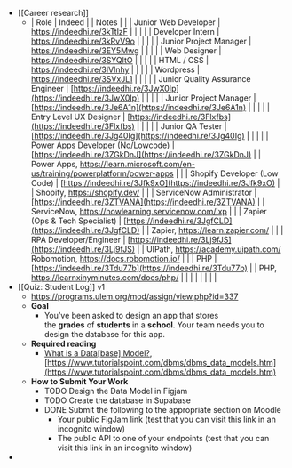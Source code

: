 - [[Career research]]
	- | Role | Indeed |  | Notes |  |
	  | Junior Web Developer | https://indeedhi.re/3kTtlzF |  |  |  |
	  | Developer Intern | https://indeedhi.re/3kRvV9o |  |  |  |
	  | Junior Project Manager | https://indeedhi.re/3EY5Mwg |  |  |  |
	  | Web Designer | https://indeedhi.re/3SYQltO |  |  |  |
	  | HTML / CSS | https://indeedhi.re/3IVlnhy |  |  |  |
	  | Wordpress | https://indeedhi.re/3SVxJL1 |  |  |  |
	  | Junior Quality Assurance Engineer | [https://indeedhi.re/3JwX0Ip](https://indeedhi.re/3JwX0Ip) |  |  |  |
	  | Junior Project Manager | [https://indeedhi.re/3Je6A1n](https://indeedhi.re/3Je6A1n) |  |  |  |
	  | Entry Level UX Designer | [https://indeedhi.re/3Flxfbs](https://indeedhi.re/3Flxfbs) |  |  |  |
	  | Junior QA Tester | [https://indeedhi.re/3Jg40Ig](https://indeedhi.re/3Jg40Ig) |  |  |  |
	  | Power Apps Developer (No/Lowcode) | [https://indeedhi.re/3ZGkDnJ](https://indeedhi.re/3ZGkDnJ) |  | Power Apps, https://learn.microsoft.com/en-us/training/powerplatform/power-apps |  |
	  | Shopify Developer (Low Code) | [https://indeedhi.re/3Jfk9xO](https://indeedhi.re/3Jfk9xO) |  | Shopify, https://shopify.dev/ |  |
	  | ServiceNow Administrator | [https://indeedhi.re/3ZTVANA](https://indeedhi.re/3ZTVANA) |  | ServiceNow, https://nowlearning.servicenow.com/lxp |  |
	  | Zapier (Ops & Tech Specialist) | [https://indeedhi.re/3JgfCLD](https://indeedhi.re/3JgfCLD) |  | Zapier, https://learn.zapier.com/ |  |
	  | RPA Developer/Engineer | [https://indeedhi.re/3Lj9fJS](https://indeedhi.re/3Lj9fJS) |  | UIPath, https://academy.uipath.com/ Robomotion, https://docs.robomotion.io/ |  |
	  | PHP | [https://indeedhi.re/3Tdu77b](https://indeedhi.re/3Tdu77b) |  | PHP, https://learnxinyminutes.com/docs/php/ |  |
	  |  |  |  |  |  |
- [[Quiz: Student Log]] v1
	- https://programs.ulem.org/mod/assign/view.php?id=337
	- **Goal**
		- You’ve been asked to design an app that stores the **grades** of **students** in a **school**. Your team needs you to design the database for this app.
	- **Required reading**
		- [What is a Data[base] Model?](https://www.tutorialspoint.com/dbms/dbms_data_models.htm),[https://www.tutorialspoint.com/dbms/dbms_data_models.htm](https://www.tutorialspoint.com/dbms/dbms_data_models.htm)
	- **How to Submit Your Work**
		- TODO Design the Data Model in Figjam
		- TODO Create the database in Supabase
		- DONE Submit the following to the appropriate section on Moodle
			- Your public FigJam link (test that you can visit this link in an incognito window)
			- The public API to one of your endpoints (test that you can visit this link in an incognito window)
-